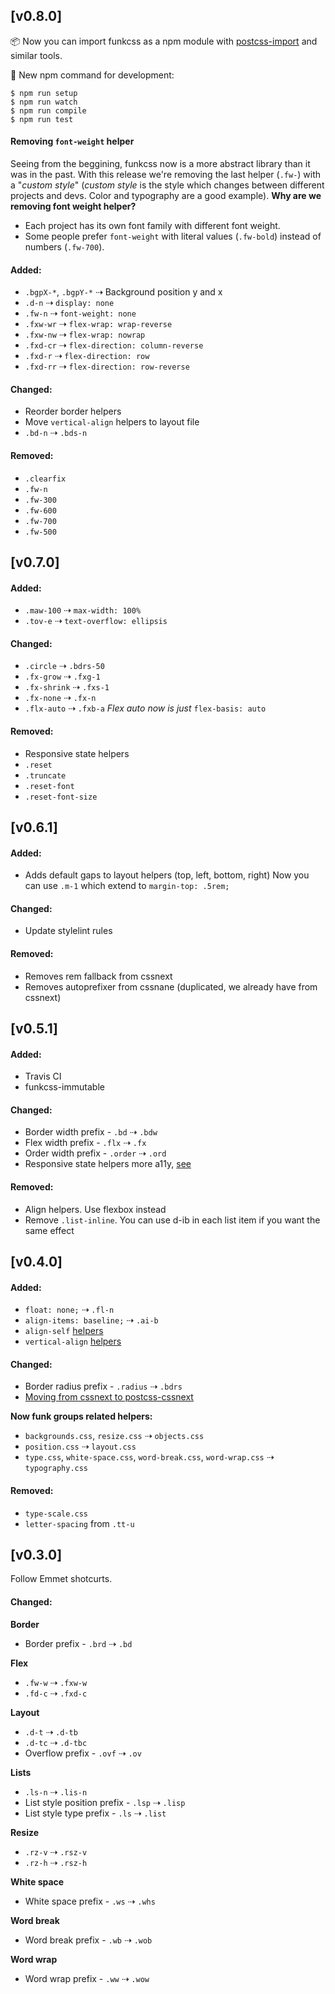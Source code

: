 ## [v0.8.0]

:package: Now you can import funkcss as a npm module with [postcss-import](https://github.com/postcss/postcss-import) and similar tools.

:wrench: New npm command for development:

```
$ npm run setup
$ npm run watch
$ npm run compile
$ npm run test
```

#### Removing `font-weight` helper
Seeing from the beggining, funkcss now is a more abstract library than it was in the past. With this release we're removing the last helper (`.fw-`) with a "*custom style*" (*custom style* is the style which changes between different projects and devs. Color and typography are a good example).
**Why are we removing font weight helper?**
- Each project has its own font family with different font weight.
- Some people prefer `font-weight` with literal values (`.fw-bold`) instead of numbers (`.fw-700`).

#### Added:
- `.bgpX-*`, `.bgpY-*` ⇢ Background position y and x
- `.d-n` ⇢ `display: none`
- `.fw-n` ⇢ `font-weight: none`
- `.fxw-wr` ⇢ `flex-wrap: wrap-reverse`
- `.fxw-nw` ⇢ `flex-wrap: nowrap`
- `.fxd-cr` ⇢ `flex-direction: column-reverse`
- `.fxd-r` ⇢ `flex-direction: row`
- `.fxd-rr` ⇢ `flex-direction: row-reverse`

#### Changed:
- Reorder border helpers
- Move `vertical-align` helpers to layout file
- `.bd-n` ⇢ `.bds-n`

#### Removed:
- `.clearfix`
- `.fw-n`
- `.fw-300`
- `.fw-600`
- `.fw-700`
- `.fw-500`

## [v0.7.0]
#### Added:
- `.maw-100` ⇢ `max-width: 100%`
- `.tov-e` ⇢  `text-overflow: ellipsis`

#### Changed:
- `.circle` ⇢ `.bdrs-50`
- `.fx-grow` ⇢ `.fxg-1`
- `.fx-shrink` ⇢ `.fxs-1`
- `.fx-none` ⇢ `.fx-n`
- `.flx-auto` ⇢ `.fxb-a`
_Flex auto now is just_ `flex-basis: auto`

#### Removed:
- Responsive state helpers
- `.reset`
- `.truncate`
- `.reset-font`
- `.reset-font-size`

## [v0.6.1]
#### Added:
- Adds default gaps to layout helpers (top, left, bottom, right)
Now you can use `.m-1` which extend to `margin-top: .5rem;`

#### Changed:
- Update stylelint rules

#### Removed:
- Removes rem fallback from cssnext
- Removes autoprefixer from cssnane (duplicated, we already have from cssnext)

## [v0.5.1]
#### Added:
- Travis CI
- funkcss-immutable

#### Changed:
- Border width prefix - `.bd` ⇢ `.bdw`
- Flex width prefix - `.flx` ⇢ `.fx`
- Order width prefix - `.order` ⇢ `.ord`
- Responsive state helpers more a11y, [see](https://github.com/filipelinhares/funkcss/commit/a46605679f59b0b3fa1c41ade0bcd429d47ae040)

#### Removed:
- Align helpers. Use flexbox instead
- Remove `.list-inline`. You can use d-ib in each list item if you want the same effect

## [v0.4.0]
#### Added:
- `float: none;` ⇢ `.fl-n`
- `align-items: baseline;` ⇢ `.ai-b`
- `align-self` [helpers](lib/flex.css#L18)
- `vertical-align` [helpers](lib/typography.css#L29)

#### Changed:
- Border radius prefix - `.radius` ⇢ `.bdrs`
- [Moving from cssnext to postcss-cssnext](http://cssnext.io/setup/#wait-what-where-is-the-previous-cssnext-interface)

**Now funk groups related helpers:**

- `backgrounds.css`, `resize.css` ⇢ `objects.css`
- `position.css` ⇢ `layout.css`
- `type.css`, `white-space.css`, `word-break.css`, `word-wrap.css` ⇢ `typography.css`

#### Removed:
- `type-scale.css`
- `letter-spacing` from `.tt-u`

## [v0.3.0]
Follow Emmet shotcurts.

#### Changed:

**Border**
- Border prefix - `.brd` ⇢ `.bd`

**Flex**
- `.fw-w` ⇢ `.fxw-w`
- `.fd-c` ⇢ `.fxd-c`

**Layout**
- `.d-t` ⇢ `.d-tb`
- `.d-tc` ⇢ `.d-tbc`
- Overflow prefix - `.ovf` ⇢ `.ov`

**Lists**
- `.ls-n` ⇢ `.lis-n`
-  List style position prefix - `.lsp` ⇢ `.lisp`
-  List style type prefix - `.ls` ⇢ `.list`

**Resize**
- `.rz-v` ⇢ `.rsz-v`
- `.rz-h` ⇢ `.rsz-h`

**White space**
- White space prefix - `.ws` ⇢ `.whs`

**Word break**
- Word break prefix - `.wb` ⇢ `.wob`

**Word wrap**
- Word wrap prefix - `.ww` ⇢ `.wow`
